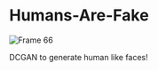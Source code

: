 # Humans-Are-Fake
![Frame 66](https://github.com/notsanidhyak/Humans-Are-Fake/assets/86651116/55ff9b5c-970d-44a1-b306-5e24fc27d8b5)

DCGAN to generate human like faces!
